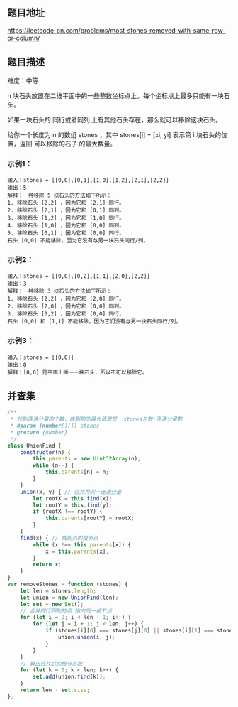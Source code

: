 ## 题目地址

https://leetcode-cn.com/problems/most-stones-removed-with-same-row-or-column/

## 题目描述

难度：中等

n 块石头放置在二维平面中的一些整数坐标点上。每个坐标点上最多只能有一块石头。

如果一块石头的 同行或者同列 上有其他石头存在，那么就可以移除这块石头。

给你一个长度为 n 的数组 stones ，其中 stones[i] = [xi, yi] 表示第 i 块石头的位置，返回 可以移除的石子 的最大数量。


### 示例1：

```
输入：stones = [[0,0],[0,1],[1,0],[1,2],[2,1],[2,2]]
输出：5
解释：一种移除 5 块石头的方法如下所示：
1. 移除石头 [2,2] ，因为它和 [2,1] 同行。
2. 移除石头 [2,1] ，因为它和 [0,1] 同列。
3. 移除石头 [1,2] ，因为它和 [1,0] 同行。
4. 移除石头 [1,0] ，因为它和 [0,0] 同列。
5. 移除石头 [0,1] ，因为它和 [0,0] 同行。
石头 [0,0] 不能移除，因为它没有与另一块石头同行/列。
```

### 示例2：

```
输入：stones = [[0,0],[0,2],[1,1],[2,0],[2,2]]
输出：3
解释：一种移除 3 块石头的方法如下所示：
1. 移除石头 [2,2] ，因为它和 [2,0] 同行。
2. 移除石头 [2,0] ，因为它和 [0,0] 同列。
3. 移除石头 [0,2] ，因为它和 [0,0] 同行。
石头 [0,0] 和 [1,1] 不能移除，因为它们没有与另一块石头同行/列。
```

### 示例3：

```
输入：stones = [[0,0]]
输出：0
解释：[0,0] 是平面上唯一一块石头，所以不可以移除它。

```

## 并查集


```js
/**
 * 找到连通分量的个数，能删除的最大值就是  stones总数-连通分量数
 * @param {number[][]} stones
 * @return {number}
 */
class UnionFind {
    constructor(n) {
        this.parents = new Uint32Array(n);
        while (n--) {
            this.parents[n] = n;
        }
    }
    union(x, y) { // 合并为同一连通分量
        let rootX = this.find(x);
        let rootY = this.find(y);
        if (rootX !== rootY) {
            this.parents[rootY] = rootX;
        }
    }
    find(x) { // 找到点的根节点
        while (x !== this.parents[x]) {
            x = this.parents[x];
        }
        return x;
    }
}
var removeStones = function (stones) {
    let len = stones.length;
    let union = new UnionFind(len);
    let set = new Set();
    // 合并同行同列的点 指向同一根节点
    for (let i = 0; i < len - 1; i++) {
        for (let j = i + 1; j < len; j++) {
            if (stones[i][0] === stones[j][0] || stones[i][1] === stones[j][1]) {
                union.union(i, j);
            }
        }
    }
    // 算出合并后的根节点数
    for (let k = 0; k < len; k++) {
        set.add(union.find(k));
    }
    return len - set.size;
};
```
